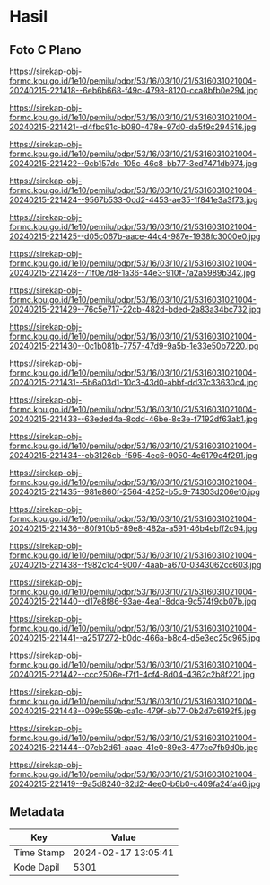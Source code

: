 # Hasil

## Foto C Plano

https://sirekap-obj-formc.kpu.go.id/1e10/pemilu/pdpr/53/16/03/10/21/5316031021004-20240215-221418--6eb6b668-f49c-4798-8120-cca8bfb0e294.jpg

https://sirekap-obj-formc.kpu.go.id/1e10/pemilu/pdpr/53/16/03/10/21/5316031021004-20240215-221421--d4fbc91c-b080-478e-97d0-da5f9c294516.jpg

https://sirekap-obj-formc.kpu.go.id/1e10/pemilu/pdpr/53/16/03/10/21/5316031021004-20240215-221422--9cb157dc-105c-46c8-bb77-3ed7471db974.jpg

https://sirekap-obj-formc.kpu.go.id/1e10/pemilu/pdpr/53/16/03/10/21/5316031021004-20240215-221424--9567b533-0cd2-4453-ae35-1f841e3a3f73.jpg

https://sirekap-obj-formc.kpu.go.id/1e10/pemilu/pdpr/53/16/03/10/21/5316031021004-20240215-221425--d05c067b-aace-44c4-987e-1938fc3000e0.jpg

https://sirekap-obj-formc.kpu.go.id/1e10/pemilu/pdpr/53/16/03/10/21/5316031021004-20240215-221428--71f0e7d8-1a36-44e3-910f-7a2a5989b342.jpg

https://sirekap-obj-formc.kpu.go.id/1e10/pemilu/pdpr/53/16/03/10/21/5316031021004-20240215-221429--76c5e717-22cb-482d-bded-2a83a34bc732.jpg

https://sirekap-obj-formc.kpu.go.id/1e10/pemilu/pdpr/53/16/03/10/21/5316031021004-20240215-221430--0c1b081b-7757-47d9-9a5b-1e33e50b7220.jpg

https://sirekap-obj-formc.kpu.go.id/1e10/pemilu/pdpr/53/16/03/10/21/5316031021004-20240215-221431--5b6a03d1-10c3-43d0-abbf-dd37c33630c4.jpg

https://sirekap-obj-formc.kpu.go.id/1e10/pemilu/pdpr/53/16/03/10/21/5316031021004-20240215-221433--63eded4a-8cdd-46be-8c3e-f7192df63ab1.jpg

https://sirekap-obj-formc.kpu.go.id/1e10/pemilu/pdpr/53/16/03/10/21/5316031021004-20240215-221434--eb3126cb-f595-4ec6-9050-4e6179c4f291.jpg

https://sirekap-obj-formc.kpu.go.id/1e10/pemilu/pdpr/53/16/03/10/21/5316031021004-20240215-221435--981e860f-2564-4252-b5c9-74303d206e10.jpg

https://sirekap-obj-formc.kpu.go.id/1e10/pemilu/pdpr/53/16/03/10/21/5316031021004-20240215-221436--80f910b5-89e8-482a-a591-46b4ebff2c94.jpg

https://sirekap-obj-formc.kpu.go.id/1e10/pemilu/pdpr/53/16/03/10/21/5316031021004-20240215-221438--f982c1c4-9007-4aab-a670-0343062cc603.jpg

https://sirekap-obj-formc.kpu.go.id/1e10/pemilu/pdpr/53/16/03/10/21/5316031021004-20240215-221440--d17e8f86-93ae-4ea1-8dda-9c574f9cb07b.jpg

https://sirekap-obj-formc.kpu.go.id/1e10/pemilu/pdpr/53/16/03/10/21/5316031021004-20240215-221441--a2517272-b0dc-466a-b8c4-d5e3ec25c965.jpg

https://sirekap-obj-formc.kpu.go.id/1e10/pemilu/pdpr/53/16/03/10/21/5316031021004-20240215-221442--ccc2506e-f7f1-4cf4-8d04-4362c2b8f221.jpg

https://sirekap-obj-formc.kpu.go.id/1e10/pemilu/pdpr/53/16/03/10/21/5316031021004-20240215-221443--099c559b-ca1c-479f-ab77-0b2d7c6192f5.jpg

https://sirekap-obj-formc.kpu.go.id/1e10/pemilu/pdpr/53/16/03/10/21/5316031021004-20240215-221444--07eb2d61-aaae-41e0-89e3-477ce7fb9d0b.jpg

https://sirekap-obj-formc.kpu.go.id/1e10/pemilu/pdpr/53/16/03/10/21/5316031021004-20240215-221419--9a5d8240-82d2-4ee0-b6b0-c409fa24fa46.jpg


## Metadata

| Key        | Value               |
| ---------- | ------------------- |
| Time Stamp | 2024-02-17 13:05:41 |
| Kode Dapil | 5301                |



